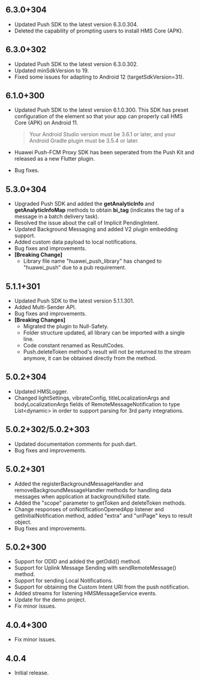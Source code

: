 ## 6.3.0+304

- Updated Push SDK to the latest version 6.3.0.304.
- Deleted the capability of prompting users to install HMS Core (APK).

## 6.3.0+302

- Updated Push SDK to the latest version 6.3.0.302.
- Updated minSdkVersion to 19.
- Fixed some issues for adapting to Android 12 (targetSdkVersion=31).

## 6.1.0+300

- Updated Push SDK to the latest version 6.1.0.300. This SDK has preset configuration of the <queries> element so that
  your app can properly call HMS Core (APK) on Android 11.

  > Your Android Studio version must be 3.6.1 or later, and your Android Gradle plugin must be 3.5.4 or later.

- Huawei Push-FCM Proxy SDK has been seperated from the Push Kit and released as a new Flutter plugin.
- Bug fixes.

## 5.3.0+304

- Upgraded Push SDK and added the **getAnalyticInfo** and **getAnalyticInfoMap** methods to obtain **bi_tag** (indicates
  the tag of a message in a batch delivery task).
- Resolved the issue about the call of Implicit PendingIntent.
- Updated Background Messaging and added V2 plugin embedding support.
- Added custom data payload to local notifications.
- Bug fixes and improvements.
- **[Breaking Change]**
  - Library file name "huawei_push_library" has changed to "huawei_push" due to a pub requirement.

## 5.1.1+301

- Updated Push SDK to the latest version 5.1.1.301.
- Added Multi-Sender API.
- Bug fixes and improvements.
- **[Breaking Changes]**
  - Migrated the plugin to Null-Safety.
  - Folder structure updated, all library can be imported with a single line.
  - Code constant renamed as ResultCodes.
  - Push.deleteToken method's result will not be returned to the stream anymore, it can be obtained directly from the
    method.

## 5.0.2+304

- Updated HMSLogger.
- Changed lightSettings, vibrateConfig, titleLocalizationArgs and bodyLocalizationArgs fields of
  RemoteMessageNotification to type List\<dynamic> in order to support parsing for 3rd party integrations.

## 5.0.2+302/5.0.2+303

- Updated documentation comments for push.dart.
- Bug fixes and improvements.

## 5.0.2+301

- Added the registerBackgroundMessageHandler and removeBackgroundMessageHandler methods for handling data messages when
  application at background/killed state.
- Added the "scope" parameter to getToken and deleteToken methods.
- Change responses of onNotificationOpenedApp listener and getInitialNotification method, added "extra" and "uriPage"
  keys to result object.
- Bug fixes and improvements.

## 5.0.2+300

- Support for ODID and added the getOdid() method.
- Support for Uplink Message Sending with sendRemoteMessage() method.
- Support for sending Local Notifications.
- Support for obtaining the Custom Intent URI from the push notification.
- Added streams for listening HMSMessageService events.
- Update for the demo project.
- Fix minor issues.

## 4.0.4+300

- Fix minor issues.

## 4.0.4

- Initial release.
